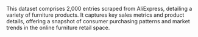  This dataset comprises 2,000 entries scraped from AliExpress, detailing a variety of
 furniture products. It captures key sales metrics and product details, offering a
 snapshot of consumer purchasing patterns and market trends in the online furniture
 retail space.
